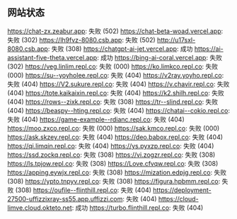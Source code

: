 ## 网站状态
https://chat-zx.zeabur.app: 失败 (502)
https://chat-beta-woad.vercel.app: 失败 (302)
https://lh9fvz-8080.csb.app: 失败 (502)
http://u17sxl-8080.csb.app: 失败 (308)
https://chatgpt-ai-jet.vercel.app: 成功
https://ai-assistant-five-theta.vercel.app: 成功
https://bing-ai-coral.vercel.app: 失败 (302)
https://veg.linlim.repl.co: 失败 (000)
https://ko.limkco.repl.co: 失败 (000)
https://su--yoyholee.repl.co: 失败 (404)
https://v2ray.yoyho.repl.co: 失败 (404)
https://V2.sukure.repl.co: 失败 (404)
https://v.chavir.repl.co: 失败 (404)
https://tote.kaikaixin.repl.co: 失败 (404)
https://k2.shilh.repl.co: 失败 (404)
https://rows--zixk.repl.co: 失败 (308)
https://tr--slind.repl.co: 失败 (404)
https://beaspy--hting.repl.co: 失败 (404)
https://chatai--cokio.repl.co: 失败 (404)
https://game-example--rdianc.repl.co: 失败 (404)
https://moo.zxco.repl.co: 失败 (000)
https://sak.kmco.repl.co: 失败 (000)
https://ask.skzey.repl.co: 失败 (404)
https://deo.babox.repl.co: 失败 (404)
https://qi.limqin.repl.co: 失败 (404)
https://ys.pyxzp.repl.co: 失败 (404)
https://ssd.zockq.repl.co: 失败 (308)
https://vi.zogzr.repl.co: 失败 (308)
https://ls.tpjow.repl.co: 失败 (308)
https://Love.cfvqw.repl.co: 失败 (308)
https://apping.eywjx.repl.co: 失败 (308)
https://mization.edpjg.repl.co: 失败 (308)
https://ypto.tnpyv.repl.co: 失败 (308)
https://figura.hpbmm.repl.co: 失败 (308)
https://oufile--flinthill.repl.co: 失败 (404)
https://deployment-27500-uffizzixray-ss55.app.uffizzi.com: 失败 (404)
https://cloud-limve.cloud.okteto.net: 成功
https://turbo.flinthill.repl.co: 失败 (404)
